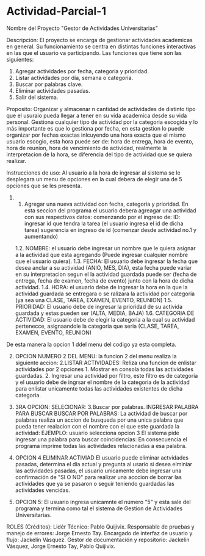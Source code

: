 # Actividad-Parcial-1
Nombre del Proyecto "Gestor de Actividades Universitarias"

Descripción:
El proyecto se encarga de gestionar actividades academicas en general.
Su funcionamiento se centra en distintas funciones interactivas en las que el usuario va participando.
Las funciones que tiene son las siguientes: 
1. Agregar actividades por fecha, categoria y prioridad.
2. Listar actividades por día, semana o categoria.
3. Buscar por palabras clave.
4. Eliminar actividades pasadas.
5. Salir del sistema.

Proposito: 
Organizar y almacenar n cantidad de actividades de distinto tipo que el usuraio pueda llegar a tener en su vida academica desde su vida personal.
Gestiona cualquier tipo de actividad por la categoria escogida y lo más importante es que lo gestiona por fecha, en esta gestion lo puede organizar por fechas exactas inlcuyendo una hora exacta que el mismo usuario escogio, esta hora puede ser de: hora de entrega, hora de evento, hora de reunion, hora de vencimiento de actividad, realmente la interpretacion de la hora, se diferencia del tipo de actividad que se quiera realizar.

Instrucciones de uso:
Al usuario a la hora de ingresar al sistema se le desplegara un menu de opciones en la cual debera de elegir una de 5 opciones que se les presenta.

1. 1. Agregar una nueva actividad con fecha, categoria y prioridad.
   En esta seccion del programa el usuario debera agreagar una actividad con sus respectivos datos:
   comenzando por el ingreso de:
   ID: ingresar id que tendra la tarea (el usuario ingresa el id de dicha tarea)
   sugerencia en ingreso de id (comenzar desde actividad no.1 y aumentando)

   1.2. NOMBRE: el usuario debe ingresar un nombre que le quiera asignar a la actividad que esta agregando (Puede ingresar cualquier          nombre que el usuario quiera).
   1.3. FECHA: El usuario debe ingresar la fecha que desea anclar a su actividad (ANIO, MES, DIA), esta fecha puede variar en su                  interpretacion segun el la actividad guardada  puede ser (fecha de entrega, fecha de examen, fecha de evento) junto con la hora de         dicha actividad.
   1.4. HORA: el usuario debe de ingresar la hora en la que la actividad guardada se entregara o se ralizara la actividad por categoria       (ya sea una CLASE, TAREA, EXAMEN, EVENTO, REUNION)
   1.5. PRIORIDAD: El usuario debe de ingresar la prioridad de su activida guardada  y estas pueden ser (ALTA, MEDIA, BAJA)
   1.6. CATEGORIA DE ACTIVIDAD: El usuario debe de elegir la categoria a la cual su actividad pertenecce, asignaandole la categoria que seria (CLASE, TAREA, EXAMEN, EVENTO, REUNION)

De esta manera la opcion 1 ddel menu del codigo ya esta completa.

2. OPCION NUMERO 2 DEL MENU:
   la funcion 2 del menu realiza la siguiente accion:
   2.LISTAR ACTIVIDADES:
   Reliza una funcion de enlistar actividades por 2 opciones 1. Mostrar en consola todas las actividades guardadas.
   2. Ingresar una actividad por filtro, este filtro es de categoria y el usuario debe de ingrsar el nombre de la categoria de la actividad para enlistar unicamente todas las actividades existentes de dicha categoria.

4. 3RA OPCION:
   SELECIONAR: 3.Buscar por palabras.
   INGRESAR PALABRA PARA BUSCAR
   BUSCAR POR PALABRAS: La actividad de buscar por palabras realiza un accion de busqueda por una unica palabra que pueda tener realacion     con el nombre con el que este guardada la actividad: 
   EJEMPLO: usuario selecciona opcion 3
   El sistema pide ingresar una palabra para buscar coincidencias:
   En consecuencia el programa imprime todas las actividades relacionadas a esa palabra.

5. OPCION 4
   ELIMINAR ACTIVIAD
   El usuario puede eliminar actvidades pasadas, determina el dia actual y pregunta al usario si desea elminiar las actividades pasadas,      el usuario unicamente debe ingresar una confirmación de "SI O NO" para realizar una acccion de borrar las actividades que ya se            pasaron o seguir teniendo guardadas las actividades vencidas.

6. OPCION 5:
   El usuario ingresa unicamnte el número "5" y esta sale del programa y termina como tal el sistema de Gestion de Actividades Universitarias.

ROLES (Créditos):
Lidér Técnico: Pablo Quijivix.
Responsable de pruebas y manejo de errores: Jorge Ernesto Tay. 
Encargado de interfaz de usuario y flujo: Jackelin Vásquez. 
Gestor de documentación y repositorio: Jackelin Vásquez, Jorge Ernesto Tay, Pablo Quijivix.


